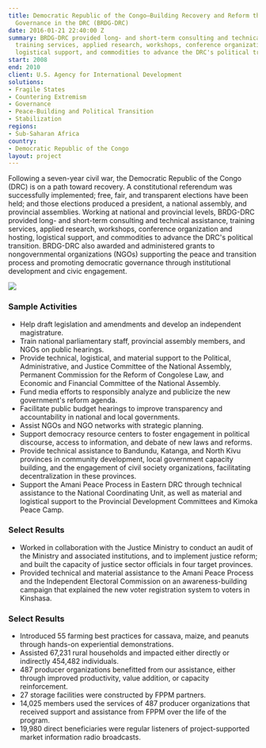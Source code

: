 ```yaml
---
title: Democratic Republic of the Congo—Building Recovery and Reform through Democratic
  Governance in the DRC (BRDG-DRC)
date: 2016-01-21 22:40:00 Z
summary: BRDG-DRC provided long- and short-term consulting and technical assistance,
  training services, applied research, workshops, conference organization and hosting,
  logistical support, and commodities to advance the DRC's political transition.
start: 2008
end: 2010
client: U.S. Agency for International Development
solutions:
- Fragile States
- Countering Extremism
- Governance
- Peace-Building and Political Transition
- Stabilization
regions:
- Sub-Saharan Africa
country:
- Democratic Republic of the Congo
layout: project
---
```


Following a seven-year civil war, the Democratic Republic of the Congo (DRC) is on a path toward recovery. A constitutional referendum was successfully implemented; free, fair, and transparent elections have been held; and those elections produced a president, a national assembly, and provincial assemblies. Working at national and provincial levels, BRDG-DRC provided long- and short-term consulting and technical assistance, training services, applied research, workshops, conference organization and hosting, logistical support, and commodities to advance the DRC's political transition. BRDG-DRC also awarded and administered grants to nongovernmental organizations (NGOs) supporting the peace and transition process and promoting democratic governance through institutional development and civic engagement.

![][1]

### Sample Activities

* Help draft legislation and amendments and develop an independent magistrature.
* Train national parliamentary staff, provincial assembly members, and NGOs on public hearings.
* Provide technical, logistical, and material support to the Political, Administrative, and Justice Committee of the National Assembly, Permanent Commission for the Reform of Congolese Law, and Economic and Financial Committee of the National Assembly.
* Fund media efforts to responsibly analyze and publicize the new government's reform agenda.
* Facilitate public budget hearings to improve transparency and accountability in national and local governments.
* Assist NGOs and NGO networks with strategic planning.
* Support democracy resource centers to foster engagement in political discourse, access to information, and debate of new laws and reforms.
* Provide technical assistance to Bandundu, Katanga, and North Kivu provinces in community development, local government capacity building, and the engagement of civil society organizations, facilitating decentralization in these provinces.
* Support the Amani Peace Process in Eastern DRC through technical assistance to the National Coordinating Unit, as well as material and logistical support to the Provincial Development Committees and Kimoka Peace Camp.

### Select Results

* Worked in collaboration with the Justice Ministry to conduct an audit of the Ministry and associated institutions, and to implement justice reform; and built the capacity of justice sector officials in four target provinces.
* Provided technical and material assistance to the Amani Peace Process and the Independent Electoral Commission on an awareness-building campaign that explained the new voter registration system to voters in Kinshasa.

### Select Results

* Introduced 55 farming best practices for cassava, maize, and peanuts through hands-on experiential demonstrations.
* Assisted 67,231 rural households and impacted either directly or indirectly 454,482 individuals. 
* 487 producer organizations benefitted from our assistance, either through improved productivity, value addition, or capacity reinforcement.
* 27 storage facilities were constructed by FPPM partners.
* 14,025 members used the services of 487 producer organizations that received support and assistance from FPPM over the life of the program.
* 19,980 direct beneficiaries were regular listeners of project-supported market information radio broadcasts.

[1]: https://assetify-dai.com/projects/BRGDRC.jpg